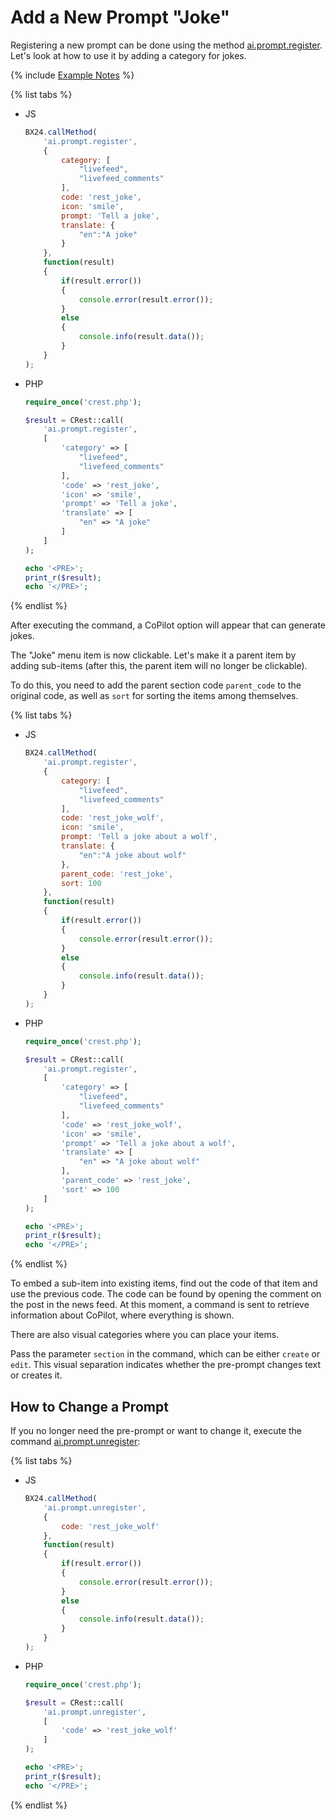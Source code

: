 # Add a New Prompt "Joke"

Registering a new prompt can be done using the method [ai.prompt.register](../../api-reference/ai/prompts/ai-prompt-register.md). Let's look at how to use it by adding a category for jokes.

{% include [Example Notes](../../_includes/examples.md) %}

{% list tabs %}

- JS

    ```js
    BX24.callMethod(
        'ai.prompt.register',
        {
            category: [
                "livefeed",
                "livefeed_comments"
            ],
            code: 'rest_joke',
            icon: 'smile',
            prompt: 'Tell a joke',
            translate: {
                "en":"A joke"
            }
        },
        function(result)
        {
            if(result.error())
            {
                console.error(result.error());
            }
            else
            {
                console.info(result.data());
            }
        }
    );
    ```

- PHP

    ```php
    require_once('crest.php');

    $result = CRest::call(
        'ai.prompt.register',
        [
            'category' => [
                "livefeed",
                "livefeed_comments"
            ],
            'code' => 'rest_joke',
            'icon' => 'smile',
            'prompt' => 'Tell a joke',
            'translate' => [
                "en" => "A joke"
            ]
        ]
    );

    echo '<PRE>';
    print_r($result);
    echo '</PRE>';
    ```

{% endlist %}

After executing the command, a CoPilot option will appear that can generate jokes.

The "Joke" menu item is now clickable. Let's make it a parent item by adding sub-items (after this, the parent item will no longer be clickable).

To do this, you need to add the parent section code `parent_code` to the original code, as well as `sort` for sorting the items among themselves.

{% list tabs %}

- JS

    ```js
    BX24.callMethod(
        'ai.prompt.register',
        {
            category: [
                "livefeed",
                "livefeed_comments"
            ],
            code: 'rest_joke_wolf',
            icon: 'smile',
            prompt: 'Tell a joke about a wolf',
            translate: {
                "en":"A joke about wolf"
            },
            parent_code: 'rest_joke',
            sort: 100
        },
        function(result)
        {
            if(result.error())
            {
                console.error(result.error());
            }
            else
            {
                console.info(result.data());
            }
        }
    );
    ```

- PHP

    ```php
    require_once('crest.php');

    $result = CRest::call(
        'ai.prompt.register',
        [
            'category' => [
                "livefeed",
                "livefeed_comments"
            ],
            'code' => 'rest_joke_wolf',
            'icon' => 'smile',
            'prompt' => 'Tell a joke about a wolf',
            'translate' => [
                "en" => "A joke about wolf"
            ],
            'parent_code' => 'rest_joke',
            'sort' => 100
        ]
    );

    echo '<PRE>';
    print_r($result);
    echo '</PRE>';
    ```

{% endlist %}

To embed a sub-item into existing items, find out the code of that item and use the previous code. The code can be found by opening the comment on the post in the news feed. At this moment, a command is sent to retrieve information about CoPilot, where everything is shown.

There are also visual categories where you can place your items.

Pass the parameter `section` in the command, which can be either `create` or `edit`. This visual separation indicates whether the pre-prompt changes text or creates it.

## How to Change a Prompt

If you no longer need the pre-prompt or want to change it, execute the command [ai.prompt.unregister](../../api-reference/ai/prompts/ai-prompt-unregister.md):

{% list tabs %}

- JS

    ```js
    BX24.callMethod(
        'ai.prompt.unregister',
        {
            code: 'rest_joke_wolf'
        },
        function(result)
        {
            if(result.error())
            {
                console.error(result.error());
            }
            else
            {
                console.info(result.data());
            }
        }
    );
    ```

- PHP

    ```php
    require_once('crest.php');

    $result = CRest::call(
        'ai.prompt.unregister',
        [
            'code' => 'rest_joke_wolf'
        ]
    );

    echo '<PRE>';
    print_r($result);
    echo '</PRE>';
    ```

{% endlist %}